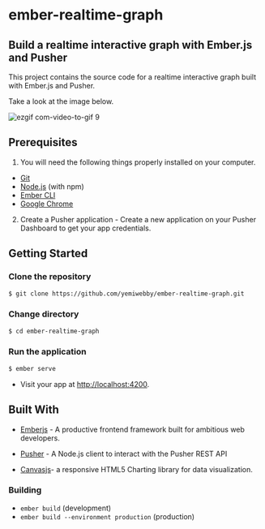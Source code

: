 # ember-realtime-graph

## Build a realtime interactive graph with Ember.js and Pusher
This project contains the source code for a realtime interactive graph built with Ember.js and Pusher.

Take a look at the image below.


![ezgif com-video-to-gif 9](https://user-images.githubusercontent.com/19610753/41639748-071d3fa0-7457-11e8-9761-e9ed61e1def9.gif)


## Prerequisites
1. You will need the following things properly installed on your computer.

* [Git](https://git-scm.com/)
* [Node.js](https://nodejs.org/) (with npm)
* [Ember CLI](https://ember-cli.com/)
* [Google Chrome](https://google.com/chrome/)

2. Create a Pusher application - Create a new application on your Pusher Dashboard to get your app credentials.

## Getting Started

### Clone the repository
```bash
$ git clone https://github.com/yemiwebby/ember-realtime-graph.git
```

### Change directory
```bash
$ cd ember-realtime-graph
```

### Run the application
```bash
$ ember serve
```

* Visit your app at [http://localhost:4200](http://localhost:4200).

## Built With

* [Emberjs](https://www.emberjs.com/) - A productive frontend framework built for ambitious web developers.

* [Pusher](https://pusher.com/) - A Node.js client to interact with the Pusher REST API

* [Canvasjs](https://canvasjs.com/)- a responsive HTML5 Charting library for data visualization.


### Building

* `ember build` (development)
* `ember build --environment production` (production)
